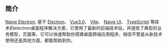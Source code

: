 ## 简介

[Naive Electron](https://github.com/agzhh/naive-electron), 基于 [Electron](https://www.electronjs.org/)、 [Vue3.0](https://cn.vuejs.org/)、 [Vite](https://cn.vitejs.dev/)、 [Naive UI](https://www.naiveui.com/)、 [TypeScript](https://www.tslang.cn/) 等技术的electron桌面程序解决方案，它使用了最新的前端技术站，并提炼了典型的业务模型，页面等，它可以快速帮助你搭建桌面跨端应用程序，相信不管是从新技术使用还是其他方面，都能帮助到你。

